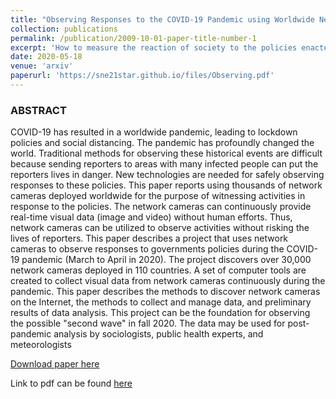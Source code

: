 ```yaml
---
title: "Observing Responses to the COVID-19 Pandemic using Worldwide Network Cameras"
collection: publications
permalink: /publication/2009-10-01-paper-title-number-1
excerpt: 'How to measure the reaction of society to the policies enacted my governments for COVID-19'
date: 2020-05-18
venue: 'arxiv'
paperurl: 'https://sne21star.github.io/files/Observing.pdf'
---
```


### ABSTRACT 

COVID-19 has resulted in a worldwide pandemic, leading to lockdown policies and social distancing. The pandemic has profoundly changed the world. Traditional methods for observing these historical events are difficult because sending reporters to areas with many infected people can put the reporters lives in danger. New technologies are needed for safely observing responses to these policies. This paper reports using thousands of network cameras deployed worldwide for the purpose of witnessing activities in response to the policies. The network cameras can continuously provide real-time visual data (image and video) without human efforts. Thus, network cameras can be utilized to observe activities without risking the lives of reporters. This paper describes a project that uses network cameras to observe responses to governments policies during the COVID-19 pandemic (March to April in 2020). The project discovers over 30,000 network cameras deployed in 110 countries. A set of computer tools are created to collect visual data from network cameras continuously during the pandemic. This paper describes the methods to discover network cameras on the Internet, the methods to collect and manage data, and preliminary results of data analysis. This project can be the foundation for observing the possible "second wave" in fall 2020. The data may be used for post-pandemic analysis by sociologists, public health experts, and meteorologists

[Download paper here](http://academicpages.github.io/files/paper1.pdf)

Link to pdf can be found [here](https://arxiv.org/abs/2005.09091)
